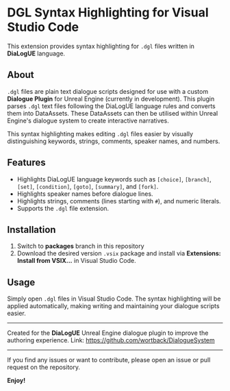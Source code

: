 # DGL Syntax Highlighting for Visual Studio Code

This extension provides syntax highlighting for `.dgl` files written in **DiaLogUE** language.

## About

`.dgl` files are plain text dialogue scripts designed for use with a custom **Dialogue Plugin** for Unreal Engine (currently in development). This plugin parses `.dgl` text files following the DiaLogUE language rules and converts them into DataAssets. These DataAssets can then be utilised within Unreal Engine's dialogue system to create interactive narratives.

This syntax highlighting makes editing `.dgl` files easier by visually distinguishing keywords, strings, comments, speaker names, and numbers.

## Features

- Highlights DiaLogUE language keywords such as `[choice]`, `[branch]`, `[set]`, `[condition]`, `[goto]`, `[summary]`, and `[fork]`.
- Highlights speaker names before dialogue lines.
- Highlights strings, comments (lines starting with `#`), and numeric literals.
- Supports the `.dgl` file extension.

## Installation

1. Switch to **packages** branch in this repository
2. Download the desired version `.vsix` package and install via **Extensions: Install from VSIX...** in Visual Studio Code.

## Usage

Simply open `.dgl` files in Visual Studio Code. The syntax highlighting will be applied automatically, making writing and maintaining your dialogue scripts easier.

---

Created for the **DiaLogUE** Unreal Engine dialogue plugin to improve the authoring experience. Link: https://github.com/wortback/DialogueSystem

---

If you find any issues or want to contribute, please open an issue or pull request on the repository.

**Enjoy!**
